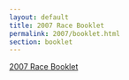 ```yaml
---
layout: default
title: 2007 Race Booklet 
permalink: 2007/booklet.html
section: booklet
---
```

[2007 Race Booklet](/media/booklets/2007-booklet.pdf)

